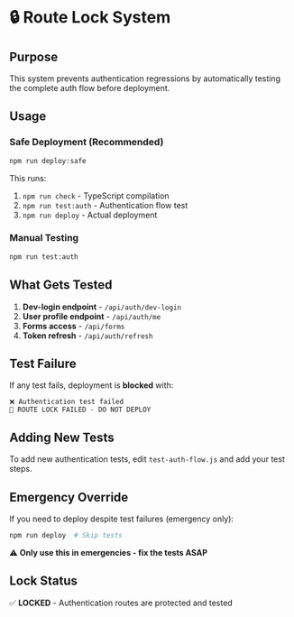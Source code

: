 # 🔒 Route Lock System

## Purpose

This system prevents authentication regressions by automatically testing the complete auth flow before deployment.

## Usage

### Safe Deployment (Recommended)
```bash
npm run deploy:safe
```

This runs:
1. `npm run check` - TypeScript compilation
2. `npm run test:auth` - Authentication flow test  
3. `npm run deploy` - Actual deployment

### Manual Testing
```bash
npm run test:auth
```

## What Gets Tested

1. **Dev-login endpoint** - `/api/auth/dev-login`
2. **User profile endpoint** - `/api/auth/me` 
3. **Forms access** - `/api/forms`
4. **Token refresh** - `/api/auth/refresh`

## Test Failure

If any test fails, deployment is **blocked** with:
```
❌ Authentication test failed
🚨 ROUTE LOCK FAILED - DO NOT DEPLOY
```

## Adding New Tests

To add new authentication tests, edit `test-auth-flow.js` and add your test steps.

## Emergency Override

If you need to deploy despite test failures (emergency only):
```bash
npm run deploy  # Skip tests
```

⚠️ **Only use this in emergencies - fix the tests ASAP**

## Lock Status

✅ **LOCKED** - Authentication routes are protected and tested
